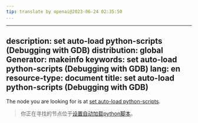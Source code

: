 ```yaml
---
tip: translate by openai@2023-06-24 02:35:50
...
```

---
description: set auto-load python-scripts (Debugging with GDB)
distribution: global
Generator: makeinfo
keywords: set auto-load python-scripts (Debugging with GDB)
lang: en
resource-type: document
title: set auto-load python-scripts (Debugging with GDB)
---

The node you are looking for is at [set auto-load python-scripts](Python-Auto_002dloading.html#set-auto_002dload-python_002dscripts).

> 你正在寻找的节点位于[设置自动加载python脚本](Python-Auto_002dloading.html#set-auto_002dload-python_002dscripts)。
